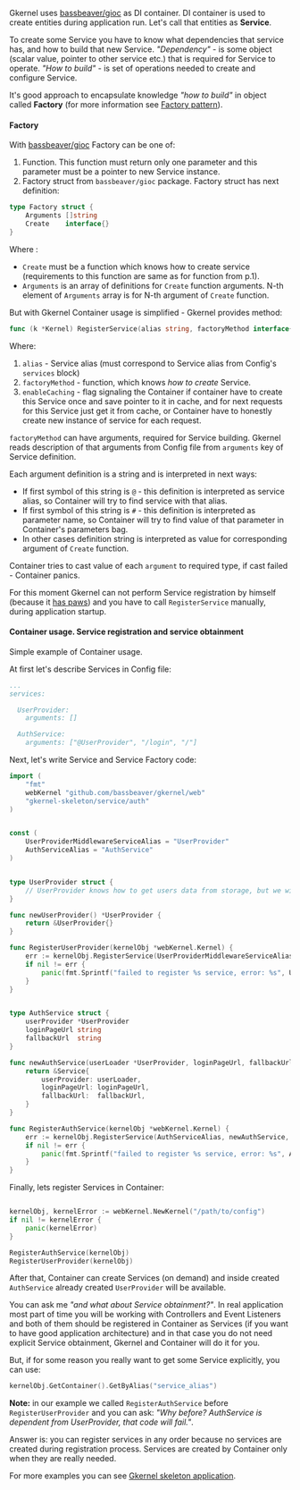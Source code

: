 Gkernel uses [bassbeaver/gioc](https://github.com/bassbeaver/gioc) as DI container. 
DI container is used to create entities during application run.
Let's call that entities as **Service**. 

To create some Service you have to know what dependencies that service has, and how to build that new Service.
*"Dependency"* - is some object (scalar value, pointer to other service etc.) that is required for Service to operate.
*"How to build"* - is set of operations needed to create and configure Service.

It's good approach to encapsulate knowledge *"how to build"* in object called **Factory** 
(for more information see [Factory pattern](https://en.wikipedia.org/wiki/Factory_method_pattern)). 
 

#### Factory

With [bassbeaver/gioc](https://github.com/bassbeaver/gioc) Factory can be one of:

1. Function. This function must return only one parameter and this parameter must be a pointer to new Service instance.
2. Factory struct from `bassbeaver/gioc` package.
Factory struct has next definition: 
```go
type Factory struct {
    Arguments []string
    Create    interface{}
}
```  

Where :

* `Create` must be a function which knows how to create service (requirements to this function are same as for function from p.1).
* `Arguments` is an array of definitions for `Create` function arguments. N-th element of `Arguments` array is for N-th argument of `Create` function.

But with Gkernel Container usage is simplified - Gkernel provides method: 
```go
func (k *Kernel) RegisterService(alias string, factoryMethod interface{}, enableCaching bool) error
``` 
Where:

1. `alias` - Service alias (must correspond to Service alias from Config's `services` block)
2. `factoryMethod` - function, which knows *how to create* Service. 
3. `enableCaching` - flag signaling the Container if container have to create this Service once and save pointer to it in cache,
and for next requests for this Service just get it from cache, or Container have to honestly create new instance of service for each request. 

`factoryMethod` can have arguments, required for Service building. Gkernel reads description of that arguments from Config file
from `arguments` key of Service definition.

Each argument definition is a string and is interpreted in next ways:

* If first symbol of this string is `@` - this definition is interpreted as service alias, so Container will
try to find service with that alias.
* If first symbol of this string is `#` - this definition is interpreted as parameter name, so Container will
  try to find value of that parameter in Container's parameters bag.
* In other cases definition string is interpreted as value for corresponding argument of `Create` function.

Container tries to cast value of each `argument` to required type, if cast failed - Container panics.

For this moment Gkernel can not perform Service registration by himself (because it [has paws](http://memesmix.net/media/created/s3uwfl.jpg)) 
and you have to call `RegisterService` manually, during application startup.


#### Container usage. Service registration and service obtainment

Simple example of Container usage.

At first let's describe Services in Config file: 
```yaml
...
services:

  UserProvider:
    arguments: []

  AuthService:
    arguments: ["@UserProvider", "/login", "/"]
```

Next, let's write Service and Service Factory code: 
```go
import (
	"fmt"
	webKernel "github.com/bassbeaver/gkernel/web"
	"gkernel-skeleton/service/auth"
)


const (
	UserProviderMiddlewareServiceAlias = "UserProvider"
	AuthServiceAlias = "AuthService"
)


type UserProvider struct {
	// UserProvider knows how to get users data from storage, but we will omit that functionality here
}

func newUserProvider() *UserProvider {
	return &UserProvider{}
}

func RegisterUserProvider(kernelObj *webKernel.Kernel) {
	err := kernelObj.RegisterService(UserProviderMiddlewareServiceAlias, newUserProvider, true)
	if nil != err {
		panic(fmt.Sprintf("failed to register %s service, error: %s", UserProviderMiddlewareServiceAlias, err.Error()))
	}
}


type AuthService struct {
	userProvider *UserProvider
	loginPageUrl string
	fallbackUrl  string
}

func newAuthService(userLoader *UserProvider, loginPageUrl, fallbackUrl string) *AuthService {
	return &Service{
		userProvider: userLoader,
		loginPageUrl: loginPageUrl,
		fallbackUrl:  fallbackUrl,
	}
}

func RegisterAuthService(kernelObj *webKernel.Kernel) {
	err := kernelObj.RegisterService(AuthServiceAlias, newAuthService, true)
	if nil != err {
		panic(fmt.Sprintf("failed to register %s service, error: %s", AuthServiceAlias, err.Error()))
	}
}
```

Finally, lets register Services in Container:
```go

kernelObj, kernelError := webKernel.NewKernel("/path/to/config")
if nil != kernelError {
    panic(kernelError)
}

RegisterAuthService(kernelObj)
RegisterUserProvider(kernelObj)
```

After that, Container can create Services (on demand) and inside created `AuthService` already created `UserProvider` will be available.

You can ask me *"and what about Service obtainment?"*. In real application most part of time you will be working with
Controllers and Event Listeners and both of them should be registered in Container as Services (if you want to have good application architecture)
and in that case you do not need explicit Service obtainment, Gkernel and Container will do it for you.

But, if for some reason you really want to get some Service explicitly, you can use: 
```go
kernelObj.GetContainer().GetByAlias("service_alias")
```

**Note:** in our example we called `RegisterAuthService` before `RegisterUserProvider` and you can ask: 
*"Why before? AuthService is dependent from UserProvider, that code will fail."*. 

Answer is: you can register services in any order
because no services are created during registration process. Services are created by Container only when they are really needed.


For more examples you can see [Gkernel skeleton application](https://github.com/bassbeaver/gkernel-skeleton/blob/master/web/main.go#L52).